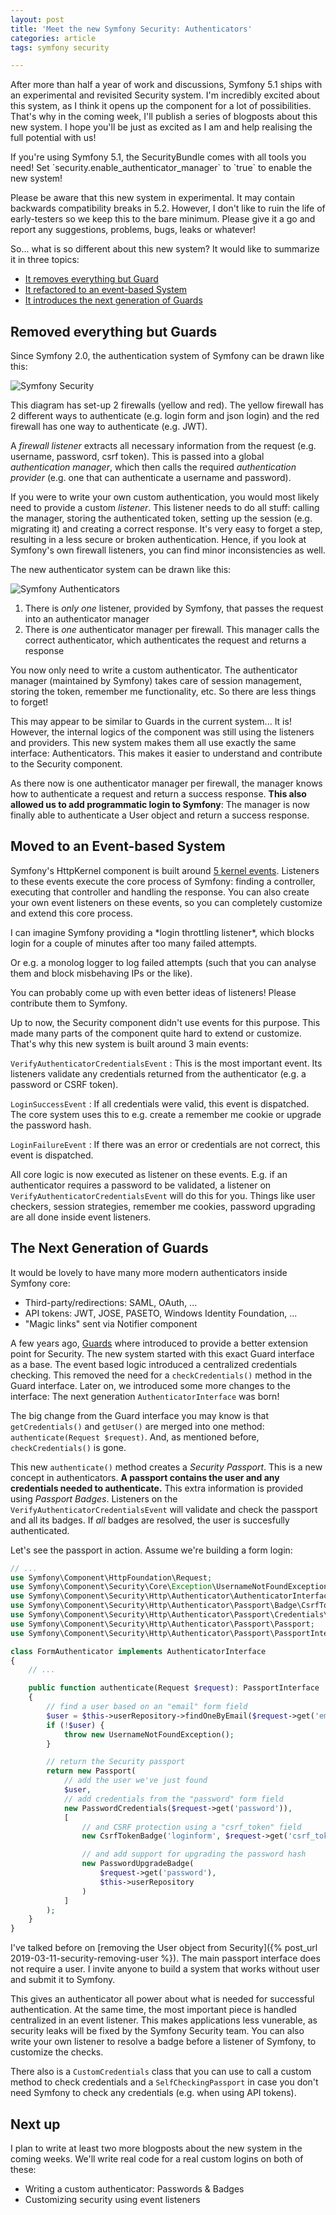 ```yaml
---
layout: post
title: 'Meet the new Symfony Security: Authenticators'
categories: article
tags: symfony security

---
```

After more than half a year of work and discussions, Symfony 5.1 ships
with an experimental and revisited Security system. I'm incredibly
excited about this system, as I think it opens up the component for a
lot of possibilities. That's why in the coming week, I'll publish a
series of blogposts about this new system. I hope you'll be just as
excited as I am and help realising the full potential with us!

<aside class="side" data-type="Try it yourself!">
If you're using Symfony 5.1, the SecurityBundle comes with all tools you
need! Set `security.enable_authenticator_manager` to `true` to enable the
new system!

Please be aware that this new system in experimental. It may contain
backwards compatibility breaks in 5.2. However, I don't like to ruin the
life of early-testers so we keep this to the bare minimum. Please give it
a go and report any suggestions, problems, bugs, leaks or whatever!
</aside>

So... what is so different about this new system? It would like to
summarize it in three topics:

* [It removes everything but Guard](#removed-everything-but-guards)
* [It refactored to an event-based System](#moved-to-an-event-based-system)
* [It introduces the next generation of Guards](#the-next-generation-of-guards)

## Removed everything but Guards

Since Symfony 2.0, the authentication system of Symfony can be drawn
like this:

![Symfony Security](/img/security2-providers-listeners.png)

This diagram has set-up 2 firewalls (yellow and red). The yellow
firewall has 2 different ways to authenticate (e.g. login form and json
login) and the red firewall has one way to authenticate (e.g. JWT).

A *firewall listener* extracts all necessary information from the
request (e.g. username, password, csrf token). This is passed into a
global *authentication manager*, which then calls the required
*authentication provider* (e.g. one that can authenticate a username and
password).

If you were to write your own custom authentication, you would most
likely need to provide a custom *listener*. This listener needs to do
all stuff: calling the manager, storing the authenticated token, setting
up the session (e.g. migrating it) and creating a correct response. It's
very easy to forget a step, resulting in a less secure or broken
authentication. Hence, if you look at Symfony's own firewall listeners,
you can find minor inconsistencies as well.

The new authenticator system can be drawn like this:

![Symfony Authenticators](/img/security2-authenticators.png)

1. There is *only one* listener, provided by Symfony, that passes the
   request into an authenticator manager
2. There is *one* authenticator manager per firewall. This manager calls
   the correct authenticator, which authenticates the request and
   returns a response

You now only need to write a custom authenticator. The authenticator
manager (maintained by Symfony) takes care of session management,
storing the token, remember me functionality, etc. So there are less
things to forget!

This may appear to be similar to Guards in the current system... It is!
However, the internal logics of the component was still using the
listeners and providers. This new system makes them all use exactly the
same interface: Authenticators. This makes it easier to understand and
contribute to the Security component.

As there now is one authenticator manager per firewall, the manager
knows how to authenticate a request and return a success response. **This
also allowed us to add programmatic login to Symfony**: The manager is
now finally able to authenticate a User object and return a success
response.

## Moved to an Event-based System

Symfony's HttpKernel component is built around
[5 kernel events](https://symfony.com/doc/current/components/http_kernel.html#httpkernel-driven-by-events).
Listeners to these events execute the core process of Symfony: finding a
controller, executing that controller and handling the response. You can
also create your own event listeners on these events, so you can
completely customize and extend this core process.

<aside class="side" data-type="Here's how you can help">
I can imagine Symfony providing a *login throttling listener*, which
blocks login for a couple of minutes after too many failed attempts.

Or e.g. a monolog logger to log failed attempts (such that you can
analyse them and block misbehaving IPs or the like).

You can probably come up with even better ideas of listeners! Please
contribute them to Symfony.
</aside>

Up to now, the Security component didn't use events for this purpose.
This made many parts of the component quite hard to extend or customize.
That's why this new system is built around 3 main events:

`VerifyAuthenticatorCredentialsEvent`
: This is the most important event. Its listeners validate any
credentials returned from the authenticator (e.g. a password or CSRF
token).

`LoginSuccessEvent`
: If all credentials were valid, this event is dispatched. The core
system uses this to e.g. create a remember me cookie or upgrade the
password hash.

`LoginFailureEvent`
: If there was an error or credentials are not correct, this event is
dispatched.

All core logic is now executed as listener on these events. E.g. if an
authenticator requires a password to be validated, a listener on
`VerifyAuthenticatorCredentialsEvent` will do this for you. Things like
user checkers, session strategies, remember me cookies, password
upgrading are all done inside event listeners.

## The Next Generation of Guards

<aside class="side" data-type="Here's how you can help">
It would be lovely to have many more modern authenticators inside
Symfony core:

* Third-party/redirections: SAML, OAuth, ...
* API tokens: JWT, JOSE, PASETO, Windows Identity Foundation, ...
* "Magic links" sent via Notifier component
</aside>

A few years ago,
[Guards](https://symfonycasts.com/blog/guard-authentication) where
introduced to provide a better extension point for Security. The new
system started with this exact Guard interface as a base. The event
based logic introduced a centralized credentials checking. This removed
the need for a `checkCredentials()` method in the Guard interface. Later
on, we introduced some more changes to the interface: The next generation
`AuthenticatorInterface` was born!

The big change from the Guard interface you may know is that
`getCredentials()` and `getUser()` are merged into one method:
`authenticate(Request $request)`. And, as mentioned before,
`checkCredentials()` is gone.

This new `authenticate()` method creates a *Security Passport*. This is
a new concept in authenticators. **A passport contains the user and any
credentials needed to authenticate.** This extra information is provided
using *Passport Badges*. Listeners on the
`VerifyAuthenticatorCredentialsEvent` will validate and check the
passport and all its badges. If *all* badges are resolved, the user is
succesfully authenticated.

Let's see the passport in action. Assume we're building a form login:

```php
// ...
use Symfony\Component\HttpFoundation\Request;
use Symfony\Component\Security\Core\Exception\UsernameNotFoundException;
use Symfony\Component\Security\Http\Authenticator\AuthenticatorInterface;
use Symfony\Component\Security\Http\Authenticator\Passport\Badge\CsrfTokenBadge;
use Symfony\Component\Security\Http\Authenticator\Passport\Credentials\PasswordCredentials;
use Symfony\Component\Security\Http\Authenticator\Passport\Passport;
use Symfony\Component\Security\Http\Authenticator\Passport\PassportInterface;

class FormAuthenticator implements AuthenticatorInterface
{
    // ...

    public function authenticate(Request $request): PassportInterface
    {
        // find a user based on an "email" form field
        $user = $this->userRepository->findOneByEmail($request->get('email'));
        if (!$user) {
            throw new UsernameNotFoundException();
        }

        // return the Security passport
        return new Passport(
            // add the user we've just found
            $user,
            // add credentials from the "password" form field
            new PasswordCredentials($request->get('password')),
            [
                // and CSRF protection using a "csrf_token" field
                new CsrfTokenBadge('loginform', $request->get('csrf_token'))

                // and add support for upgrading the password hash
                new PasswordUpgradeBadge(
                    $request->get('password'),
                    $this->userRepository
                )
            ]
        );
    }
}
```

<aside class="side" data-type="Here's how you can help">
I've talked before on [removing the User object from Security]({% post_url 2019-03-11-security-removing-user %}).
The main passport interface does not require a user. I invite anyone to
build a system that works without user and submit it to Symfony.
</aside>

This gives an authenticator all power about what is needed for
successful authentication. At the same time, the most important piece is
handled centralized in an event listener. This makes applications less
vunerable, as security leaks will be fixed by the Symfony Security
team. You can also write your own listener to resolve a badge before a
listener of Symfony, to customize the checks.

There also is a `CustomCredentials` class that you can use to call a
custom method to check credentials and a `SelfCheckingPassport` in case
you don't need Symfony to check any credentials (e.g. when using API tokens).

## Next up

I plan to write at least two more blogposts about the new system in the
coming weeks. We'll write real code for a real custom logins on both of these:

* Writing a custom authenticator: Passwords & Badges
* Customizing security using event listeners
